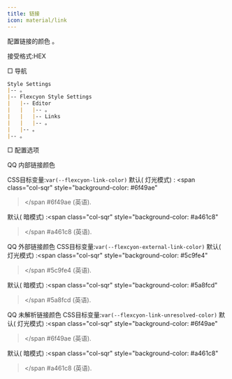 ```yaml
---
title: 链接
icon: material/link
---
```


配置链接的颜色 。

接受格式:HEX

□ 导航

```md
Style Settings
|-- 。
|-- Flexcyon Style Settings
|   |-- Editor
|   |   |-- 。
|   |   |-- Links
|   |   |-- 。
|   |-- 。
|-- 。
```

□ 配置选项

QQ 内部链接颜色

CSS目标变量:`var(--flexcyon-link-color)`
默认( 灯光模式) :
<span class="col-sqr" style="background-color: #6f49ae"
></span
>#6f49ae (英语).

默认( 暗模式) :<span class="col-sqr" style="background-color: #a461c8"
></span
>#a461c8 (英语).

QQ 外部链接颜色
CSS目标变量:`var(--flexcyon-external-link-color)`
默认( 灯光模式) :<span class="col-sqr" style="background-color: #5c9fe4"
></span
>#5c9fe4 (英语).

默认( 暗模式) :<span class="col-sqr" style="background-color: #5a8fcd"
></span
>#5a8fcd (英语).

QQ 未解析链接颜色
CSS目标变量:`var(--flexcyon-link-unresolved-color)`
默认( 灯光模式) :<span class="col-sqr" style="background-color: #6f49ae"
></span
>#6f49ae (英语).

默认( 暗模式) :<span class="col-sqr" style="background-color: #a461c8"
></span
>#a461c8 (英语).
